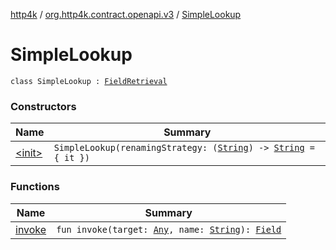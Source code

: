 [http4k](../../index.md) / [org.http4k.contract.openapi.v3](../index.md) / [SimpleLookup](./index.md)

# SimpleLookup

`class SimpleLookup : `[`FieldRetrieval`](../-field-retrieval/index.md)

### Constructors

| Name | Summary |
|---|---|
| [&lt;init&gt;](-init-.md) | `SimpleLookup(renamingStrategy: (`[`String`](https://kotlinlang.org/api/latest/jvm/stdlib/kotlin/-string/index.html)`) -> `[`String`](https://kotlinlang.org/api/latest/jvm/stdlib/kotlin/-string/index.html)` = { it })` |

### Functions

| Name | Summary |
|---|---|
| [invoke](invoke.md) | `fun invoke(target: `[`Any`](https://kotlinlang.org/api/latest/jvm/stdlib/kotlin/-any/index.html)`, name: `[`String`](https://kotlinlang.org/api/latest/jvm/stdlib/kotlin/-string/index.html)`): `[`Field`](../-field/index.md) |
